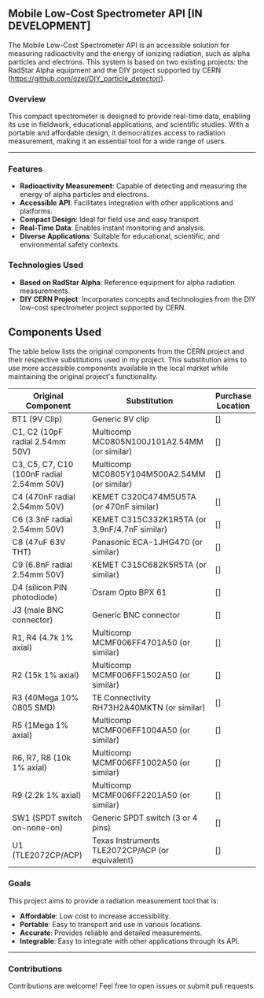 ## Mobile Low-Cost Spectrometer API [IN DEVELOPMENT]

The Mobile Low-Cost Spectrometer API is an accessible solution for measuring radioactivity and the energy of ionizing radiation, such as alpha particles and electrons. This system is based on two existing projects: the RadStar Alpha equipment and the DIY project supported by CERN (https://github.com/ozel/DIY_particle_detector/).

### Overview

This compact spectrometer is designed to provide real-time data, enabling its use in fieldwork, educational applications, and scientific studies. With a portable and affordable design, it democratizes access to radiation measurement, making it an essential tool for a wide range of users.

***
### Features

- **Radioactivity Measurement**: Capable of detecting and measuring the energy of alpha particles and electrons.
- **Accessible API**: Facilitates integration with other applications and platforms.
- **Compact Design**: Ideal for field use and easy transport.
- **Real-Time Data**: Enables instant monitoring and analysis.
- **Diverse Applications**: Suitable for educational, scientific, and environmental safety contexts.

### Technologies Used

- **Based on RadStar Alpha**: Reference equipment for alpha radiation measurements.
- **DIY CERN Project**: Incorporates concepts and technologies from the DIY low-cost spectrometer project supported by CERN.

## Components Used

The table below lists the original components from the CERN project and their respective substitutions used in my project. This substitution aims to use more accessible components available in the local market while maintaining the original project's functionality.

| **Original Component**           | **Substitution**                                  | **Purchase Location**                      |
|----------------------------------|---------------------------------------------------|--------------------------------------------|
| BT1 (9V Clip)                    | Generic 9V clip                                   | []                    |
| C1, C2 (10pF radial 2.54mm 50V)  | Multicomp MC0805N100J101A2.54MM (or similar)      | []                    |
| C3, C5, C7, C10 (100nF radial 2.54mm 50V) | Multicomp MC0805Y104M500A2.54MM (or similar) | []                    |
| C4 (470nF radial 2.54mm 50V)     | KEMET C320C474M5U5TA (or 470nF similar)           | []                    |
| C6 (3.3nF radial 2.54mm 50V)     | KEMET C315C332K1R5TA (or 3.9nF/4.7nF similar)     | []                    |
| C8 (47uF 63V THT)                | Panasonic ECA-1JHG470 (or similar)                | []                    |
| C9 (6.8nF radial 2.54mm 50V)     | KEMET C315C682K5R5TA (or similar)                 | []                    |
| D4 (silicon PIN photodiode)      | Osram Opto BPX 61                                 | []                    |
| J3 (male BNC connector)          | Generic BNC connector                            | []                    |
| R1, R4 (4.7k 1% axial)           | Multicomp MCMF006FF4701A50 (or similar)           | []                    |
| R2 (15k 1% axial)                | Multicomp MCMF006FF1502A50 (or similar)           | []                    |
| R3 (40Mega 10% 0805 SMD)         | TE Connectivity RH73H2A40MKTN (or similar)        | []                    |
| R5 (1Mega 1% axial)              | Multicomp MCMF006FF1004A50 (or similar)           | []                    |
| R6, R7, R8 (10k 1% axial)        | Multicomp MCMF006FF1002A50 (or similar)           | []                    |
| R9 (2.2k 1% axial)               | Multicomp MCMF006FF2201A50 (or similar)           | []                    |
| SW1 (SPDT switch on-none-on)     | Generic SPDT switch (3 or 4 pins)                 | []                    |
| U1 (TLE2072CP/ACP)               | Texas Instruments TLE2072CP/ACP (or equivalent)   | []                    |

### Goals

This project aims to provide a radiation measurement tool that is:

- **Affordable**: Low cost to increase accessibility.
- **Portable**: Easy to transport and use in various locations.
- **Accurate**: Provides reliable and detailed measurements.
- **Integrable**: Easy to integrate with other applications through its API.

***
### Contributions

Contributions are welcome! Feel free to open issues or submit pull requests.
